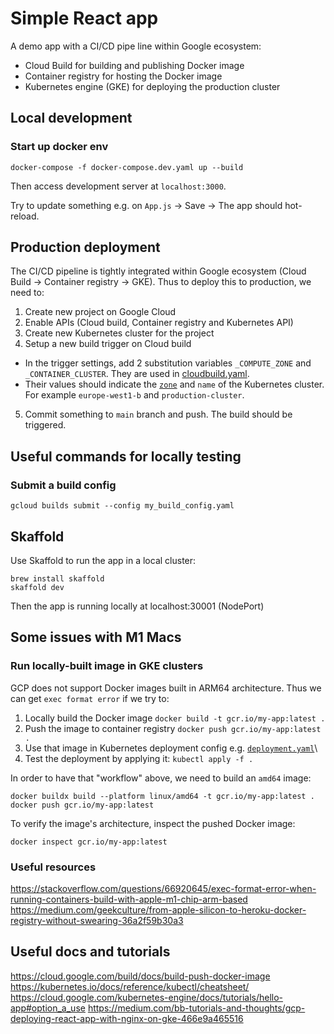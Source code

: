 # Simple React app
A demo app with a CI/CD pipe line within Google ecosystem:
* Cloud Build for building and publishing Docker image
* Container registry for hosting the Docker image
* Kubernetes engine (GKE) for deploying the production cluster

## Local development
### Start up docker env
```shell
docker-compose -f docker-compose.dev.yaml up --build
```
Then access development server at `localhost:3000`.

Try to update something e.g. on `App.js` -> Save -> The app should hot-reload.

## Production deployment
The CI/CD pipeline is tightly integrated within Google ecosystem (Cloud Build -> Container registry -> GKE). Thus to deploy this to production, we need to:
1. Create new project on Google Cloud
2. Enable APIs (Cloud build, Container registry and Kubernetes API)
3. Create new Kubernetes cluster for the project
4. Setup a new build trigger on Cloud build
  * In the trigger settings, add 2 substitution variables `_COMPUTE_ZONE` and `_CONTAINER_CLUSTER`. They are used in [cloudbuild.yaml](./cloudbuild.yaml).
  * Their values should indicate the [`zone`](https://cloud.google.com/compute/docs/regions-zones) and `name` of the Kubernetes cluster. For example `europe-west1-b` and `production-cluster`.
5. Commit something to `main` branch and push. The build should be triggered. 

## Useful commands for locally testing
### Submit a build config
```shell
gcloud builds submit --config my_build_config.yaml
```

## Skaffold
Use Skaffold to run the app in a local cluster:
```shell
brew install skaffold
skaffold dev
```
Then the app is running locally at localhost:30001 (NodePort)

## Some issues with M1 Macs
### Run locally-built image in GKE clusters
GCP does not support Docker images built in ARM64 architecture. Thus we can get `exec format error` if we try to:
1. Locally build the Docker image `docker build -t gcr.io/my-app:latest .`
2. Push the image to container registry `docker push gcr.io/my-app:latest .`
3. Use that image in Kubernetes deployment config e.g. [`deployment.yaml`](./k8s/deployment.yaml)\
4. Test the deployment by applying it: `kubectl apply -f .`

In order to have that "workflow" above, we need to build an `amd64` image:
```shell
docker buildx build --platform linux/amd64 -t gcr.io/my-app:latest .
docker push gcr.io/my-app:latest
```

To verify the image's architecture, inspect the pushed Docker image:
```shell
docker inspect gcr.io/my-app:latest
```

### Useful resources
https://stackoverflow.com/questions/66920645/exec-format-error-when-running-containers-build-with-apple-m1-chip-arm-based
https://medium.com/geekculture/from-apple-silicon-to-heroku-docker-registry-without-swearing-36a2f59b30a3

## Useful docs and tutorials
https://cloud.google.com/build/docs/build-push-docker-image
https://kubernetes.io/docs/reference/kubectl/cheatsheet/
https://cloud.google.com/kubernetes-engine/docs/tutorials/hello-app#option_a_use
https://medium.com/bb-tutorials-and-thoughts/gcp-deploying-react-app-with-nginx-on-gke-466e9a465516
